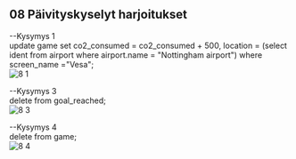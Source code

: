 ## 08 Päivityskyselyt harjoitukset

--Kysymys 1  </br>
update game 
set
co2_consumed = co2_consumed + 500,
location = (select ident from airport where airport.name = "Nottingham airport")
where screen_name ="Vesa";  </br>
![8 1](https://github.com/user-attachments/assets/59a28eeb-1e36-4a67-8652-57730519b7af)

--Kysymys 3  </br>
delete from goal_reached;  </br>
![8 3](https://github.com/user-attachments/assets/b4741f00-b555-41d6-81df-104a118aea03)


--Kysymys 4  </br>
delete from game;  </br>
![8 4](https://github.com/user-attachments/assets/51050a96-fe85-4c09-91a3-e4ab6f1d6604)
